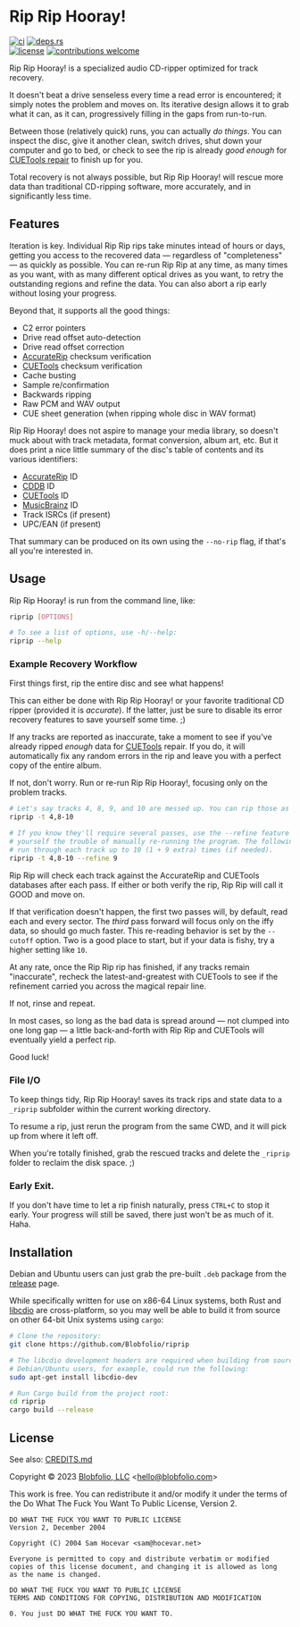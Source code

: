 # Rip Rip Hooray!

[![ci](https://img.shields.io/github/actions/workflow/status/Blobfolio/riprip/ci.yaml?style=flat-square&label=ci)](https://github.com/Blobfolio/riprip/actions)
[![deps.rs](https://deps.rs/repo/github/blobfolio/riprip/status.svg?style=flat-square&label=deps.rs)](https://deps.rs/repo/github/blobfolio/riprip)<br>
[![license](https://img.shields.io/badge/license-wtfpl-ff1493?style=flat-square)](https://en.wikipedia.org/wiki/WTFPL)
[![contributions welcome](https://img.shields.io/badge/PRs-welcome-brightgreen.svg?style=flat-square&label=contributions)](https://github.com/Blobfolio/riprip/issues)


Rip Rip Hooray! is a specialized audio CD-ripper optimized for track recovery.

It doesn't beat a drive senseless every time a read error is encountered; it simply notes the problem and moves on. Its iterative design allows it to grab what it can, as it can, progressively filling in the gaps from run-to-run.

Between those (relatively quick) runs, you can actually _do things_. You can inspect the disc, give it another clean, switch drives, shut down your computer and go to bed, or check to see the rip is already _good enough_ for [CUETools repair](http://cue.tools/wiki/CUETools_Database) to finish up for you.

Total recovery is not always possible, but Rip Rip Hooray! will rescue more data than traditional CD-ripping software, more accurately, and in significantly less time.



## Features

Iteration is key. Individual Rip Rip rips take minutes intead of hours or days, getting you access to the recovered data — regardless of "completeness" — as quickly as possible. You can re-run Rip Rip at any time, as many times as you want, with as many different optical drives as you want, to retry the outstanding regions and refine the data. You can also abort a rip early without losing your progress.

Beyond that, it supports all the good things:

* C2 error pointers
* Drive read offset auto-detection
* Drive read offset correction
* [AccurateRip](http://accuraterip.com/) checksum verification
* [CUETools](http://cue.tools/wiki/CUETools_Database) checksum verification
* Cache busting
* Sample re/confirmation
* Backwards ripping
* Raw PCM and WAV output
* CUE sheet generation (when ripping whole disc in WAV format)

Rip Rip Hooray! does not aspire to manage your media library, so doesn't muck about with track metadata, format conversion, album art, etc. But it does print a nice little summary of the disc's table of contents and its various identifiers:

* [AccurateRip](http://accuraterip.com/) ID
* [CDDB](https://en.wikipedia.org/wiki/CDDB) ID
* [CUETools](http://cue.tools/wiki/CUETools_Database) ID
* [MusicBrainz](https://musicbrainz.org/) ID
* Track ISRCs (if present)
* UPC/EAN (if present)

That summary can be produced on its own using the `--no-rip` flag, if that's all you're interested in.



## Usage

Rip Rip Hooray! is run from the command line, like:

```bash
riprip [OPTIONS]

# To see a list of options, use -h/--help:
riprip --help
```

### Example Recovery Workflow

First things first, rip the entire disc and see what happens!

This can either be done with Rip Rip Hooray! or your favorite traditional CD ripper (provided it is _accurate_). If the latter, just be sure to disable its error recovery features to save yourself some time. ;)

If any tracks are reported as inaccurate, take a moment to see if you've already ripped _enough_ data for [CUETools](http://cue.tools/wiki/CUETools) repair. If you do, it will automatically fix any random errors in the rip and leave you with a perfect copy of the entire album.

If not, don't worry. Run or re-run Rip Rip Hooray!, focusing only on the problem tracks.

```bash
# Let's say tracks 4, 8, 9, and 10 are messed up. You can rip those as follows:
riprip -t 4,8-10

# If you know they'll require several passes, use the --refine feature to save
# yourself the trouble of manually re-running the program. The following will
# run through each track up to 10 (1 + 9 extra) times (if needed).
riprip -t 4,8-10 --refine 9
```

Rip Rip will check each track against the AccurateRip and CUETools databases after each pass. If either or both verify the rip, Rip Rip will call it GOOD and move on.

If that verification doesn't happen, the first two passes will, by default, read each and every sector. The _third_ pass forward will focus only on the iffy data, so should go much faster. This re-reading behavior is set by the `--cutoff` option. Two is a good place to start, but if your data is fishy, try a higher setting like `10`.

At any rate, once the Rip Rip rip has finished, if any tracks remain "inaccurate", recheck the latest-and-greatest with CUETools to see if the refinement carried you across the magical repair line.

If not, rinse and repeat.

In most cases, so long as the bad data is spread around — not clumped into one long gap — a little back-and-forth with Rip Rip and CUETools will eventually yield a perfect rip.

Good luck!

### File I/O

To keep things tidy, Rip Rip Hooray! saves its track rips and state data to a `_riprip` subfolder within the current working directory.

To resume a rip, just rerun the program from the same CWD, and it will pick up from where it left off.

When you're totally finished, grab the rescued tracks and delete the `_riprip` folder to reclaim the disk space. ;)

### Early Exit.

If you don't have time to let a rip finish naturally, press `CTRL+C` to stop it early. Your progress will still be saved, there just won't be as much of it. Haha.



## Installation

Debian and Ubuntu users can just grab the pre-built `.deb` package from the [release](https://github.com/Blobfolio/riprip/releases) page.

While specifically written for use on x86-64 Linux systems, both Rust and [libcdio](https://www.gnu.org/software/libcdio/) are cross-platform, so you may well be able to build it from source on other 64-bit Unix systems using `cargo`:

```bash
# Clone the repository:
git clone https://github.com/Blobfolio/riprip

# The libcdio development headers are required when building from source;
# Debian/Ubuntu users, for example, could run the following:
sudo apt-get install libcdio-dev

# Run Cargo build from the project root:
cd riprip
cargo build --release
```



## License

See also: [CREDITS.md](CREDITS.md)

Copyright © 2023 [Blobfolio, LLC](https://blobfolio.com) &lt;hello@blobfolio.com&gt;

This work is free. You can redistribute it and/or modify it under the terms of the Do What The Fuck You Want To Public License, Version 2.

    DO WHAT THE FUCK YOU WANT TO PUBLIC LICENSE
    Version 2, December 2004
    
    Copyright (C) 2004 Sam Hocevar <sam@hocevar.net>
    
    Everyone is permitted to copy and distribute verbatim or modified
    copies of this license document, and changing it is allowed as long
    as the name is changed.
    
    DO WHAT THE FUCK YOU WANT TO PUBLIC LICENSE
    TERMS AND CONDITIONS FOR COPYING, DISTRIBUTION AND MODIFICATION
    
    0. You just DO WHAT THE FUCK YOU WANT TO.
